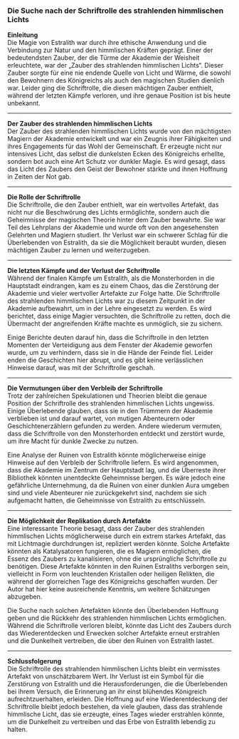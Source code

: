 ### Die Suche nach der Schriftrolle des strahlenden himmlischen Lichts

**Einleitung**  
Die Magie von Estralith war durch ihre ethische Anwendung und die Verbindung zur Natur und den himmlischen Kräften geprägt. Einer der bedeutendsten Zauber, der die Türme der Akademie der Weisheit erleuchtete, war der „Zauber des strahlenden himmlischen Lichts“. Dieser Zauber sorgte für eine nie endende Quelle von Licht und Wärme, die sowohl den Bewohnern des Königreichs als auch den magischen Studien dienlich war. Leider ging die Schriftrolle, die diesen mächtigen Zauber enthielt, während der letzten Kämpfe verloren, und ihre genaue Position ist bis heute unbekannt.

---

**Der Zauber des strahlenden himmlischen Lichts**  
Der Zauber des strahlenden himmlischen Lichts wurde von den mächtigsten Magiern der Akademie entwickelt und war ein Zeugnis ihrer Fähigkeiten und ihres Engagements für das Wohl der Gemeinschaft. Er erzeugte nicht nur intensives Licht, das selbst die dunkelsten Ecken des Königreichs erhellte, sondern bot auch eine Art Schutz vor dunkler Magie. Es wird gesagt, dass das Licht des Zaubers den Geist der Bewohner stärkte und ihnen Hoffnung in Zeiten der Not gab.

---

**Die Rolle der Schriftrolle**  
Die Schriftrolle, die den Zauber enthielt, war ein wertvolles Artefakt, das nicht nur die Beschwörung des Lichts ermöglichte, sondern auch die Geheimnisse der magischen Theorie hinter dem Zauber bewahrte. Sie war Teil des Lehrplans der Akademie und wurde oft von den angesehensten Gelehrten und Magiern studiert. Ihr Verlust war ein schwerer Schlag für die Überlebenden von Estralith, da sie die Möglichkeit beraubt wurden, diesen mächtigen Zauber zu lernen und weiterzugeben.

---

**Die letzten Kämpfe und der Verlust der Schriftrolle**  
Während der finalen Kämpfe um Estralith, als die Monsterhorden in die Hauptstadt eindrangen, kam es zu einem Chaos, das die Zerstörung der Akademie und vieler wertvoller Artefakte zur Folge hatte. Die Schriftrolle des strahlenden himmlischen Lichts war zu diesem Zeitpunkt in der Akademie aufbewahrt, um in der Lehre eingesetzt zu werden. Es wird berichtet, dass einige Magier versuchten, die Schriftrolle zu retten, doch die Übermacht der angreifenden Kräfte machte es unmöglich, sie zu sichern.

Einige Berichte deuten darauf hin, dass die Schriftrolle in den letzten Momenten der Verteidigung aus dem Fenster der Akademie geworfen wurde, um zu verhindern, dass sie in die Hände der Feinde fiel. Leider enden die Geschichten hier abrupt, und es gibt keine verlässlichen Hinweise darauf, was mit der Schriftrolle geschah.

---

**Die Vermutungen über den Verbleib der Schriftrolle**  
Trotz der zahlreichen Spekulationen und Theorien bleibt die genaue Position der Schriftrolle des strahlenden himmlischen Lichts ungewiss. Einige Überlebende glauben, dass sie in den Trümmern der Akademie verblieben ist und darauf wartet, von mutigen Abenteurern oder Geschichtenerzählern gefunden zu werden. Andere wiederum vermuten, dass die Schriftrolle von den Monsterhorden entdeckt und zerstört wurde, um ihre Macht für dunkle Zwecke zu nutzen.

Eine Analyse der Ruinen von Estralith könnte möglicherweise einige Hinweise auf den Verbleib der Schriftrolle liefern. Es wird angenommen, dass die Akademie im Zentrum der Hauptstadt lag, und die Überreste ihrer Bibliothek könnten unentdeckte Geheimnisse bergen. Es wäre jedoch eine gefährliche Unternehmung, da die Ruinen von einer dunklen Aura umgeben sind und viele Abenteurer nie zurückgekehrt sind, nachdem sie sich aufgemacht hatten, die Geheimnisse von Estralith zu entschlüsseln.

---

**Die Möglichkeit der Replikation durch Artefakte**  
Eine interessante Theorie besagt, dass der Zauber des strahlenden himmlischen Lichts möglicherweise durch ein extrem starkes Artefakt, das mit Lichtmagie durchdrungen ist, repliziert werden könnte. Solche Artefakte könnten als Katalysatoren fungieren, die es Magiern ermöglichen, die Essenz des Zaubers zu kanalisieren, ohne die ursprüngliche Schriftrolle zu benötigen. Diese Artefakte könnten in den Ruinen Estraliths verborgen sein, vielleicht in Form von leuchtenden Kristallen oder heiligen Relikten, die während der glorreichen Tage des Königreichs geschaffen wurden. Der Autor hat hier keine ausreichende Kenntnis, um weitere Schätzungen abzugeben.

Die Suche nach solchen Artefakten könnte den Überlebenden Hoffnung geben und die Rückkehr des strahlenden himmlischen Lichts ermöglichen. Während die Schriftrolle verloren bleibt, könnte das Licht des Zaubers durch das Wiederentdecken und Erwecken solcher Artefakte erneut erstrahlen und die Dunkelheit vertreiben, die über den Ruinen von Estralith lastet.

---

**Schlussfolgerung**  
Die Schriftrolle des strahlenden himmlischen Lichts bleibt ein vermisstes Artefakt von unschätzbarem Wert. Ihr Verlust ist ein Symbol für die Zerstörung von Estralith und die Herausforderungen, die die Überlebenden bei ihrem Versuch, die Erinnerung an ihr einst blühendes Königreich aufrechtzuerhalten, erleiden. Die Hoffnung auf eine Wiederentdeckung der Schriftrolle bleibt jedoch bestehen, da viele glauben, dass das strahlende himmlische Licht, das sie erzeugte, eines Tages wieder erstrahlen könnte, um die Dunkelheit zu vertreiben und das Erbe von Estralith lebendig zu halten.
